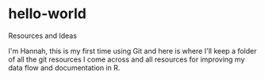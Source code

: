 # hello-world
Resources and Ideas

I'm Hannah, this is my first time using Git and here is where I'll keep a folder of all the git resources I come across and all resources for improving my data flow and documentation in R. 
